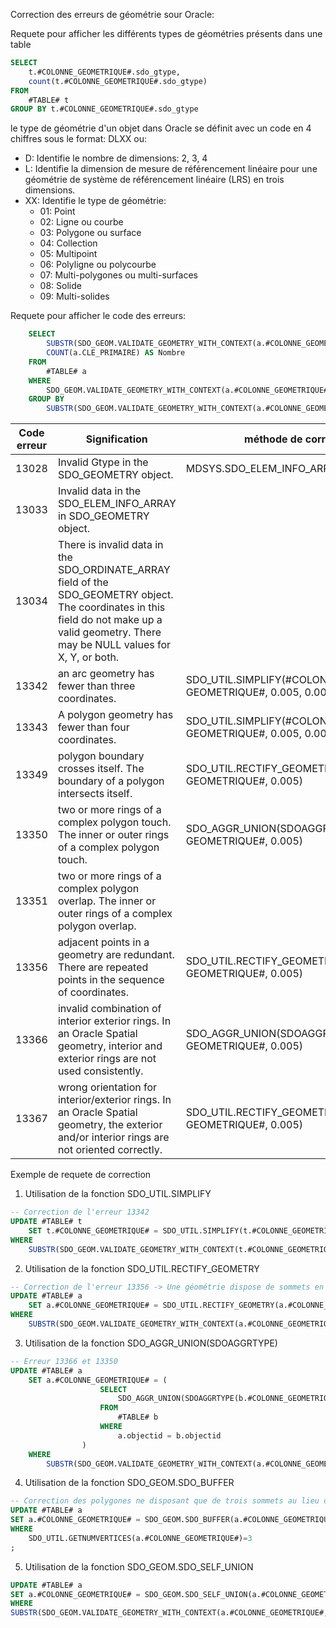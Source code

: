 Correction des erreurs de géométrie sour Oracle:

Requete pour afficher les différents types de géométries présents dans une table

```SQL
SELECT
	t.#COLONNE_GEOMETRIQUE#.sdo_gtype,
	count(t.#COLONNE_GEOMETRIQUE#.sdo_gtype)
FROM
	#TABLE# t
GROUP BY t.#COLONNE_GEOMETRIQUE#.sdo_gtype
```

le type de géométrie d'un objet dans Oracle se définit avec un code en 4 chiffres sous le format: DLXX ou:

* D: Identifie le nombre de dimensions: 2, 3, 4
* L: Identifie la dimension de mesure de référencement linéaire pour une géométrie de système de référencement linéaire (LRS) en trois dimensions.
* XX: Identifie le type de géométrie:
    * 01: Point
    * 02: Ligne ou courbe
    * 03: Polygone ou surface
    * 04: Collection
    * 05: Multipoint
    * 06: Polyligne ou polycourbe
    * 07: Multi-polygones ou multi-surfaces
    * 08: Solide
    * 09: Multi-solides

Requete pour afficher le code des erreurs:

```SQL
	SELECT
	    SUBSTR(SDO_GEOM.VALIDATE_GEOMETRY_WITH_CONTEXT(a.#COLONNE_GEOMETRIQUE#, 0.005), 0, 5) AS ERREUR,
	    COUNT(a.CLE_PRIMAIRE) AS Nombre
	FROM
	    #TABLE# a
	WHERE
	    SDO_GEOM.VALIDATE_GEOMETRY_WITH_CONTEXT(a.#COLONNE_GEOMETRIQUE#, 0.005)<>'TRUE'
	GROUP BY
	    SUBSTR(SDO_GEOM.VALIDATE_GEOMETRY_WITH_CONTEXT(a.#COLONNE_GEOMETRIQUE#, 0.005), 0, 5);
```

|Code erreur | Signification | méthode de correction |
|------------|---------------|-----------------------|
|13028 |Invalid Gtype in the SDO_GEOMETRY object. | MDSYS.SDO_ELEM_INFO_ARRAY(1,1003,1)|
|13033 |Invalid data in the SDO_ELEM_INFO_ARRAY in SDO_GEOMETRY object. |
|13034 |There is invalid data in the SDO_ORDINATE_ARRAY field of the SDO_GEOMETRY object. The coordinates in this field do not make up a valid geometry. There may be NULL values for X, Y, or both.
|13342 |an arc geometry has fewer than three coordinates. |SDO_UTIL.SIMPLIFY(#COLONNE GEOMETRIQUE#, 0.005, 0.005)|
|13343 |A polygon geometry has fewer than four coordinates. |SDO_UTIL.SIMPLIFY(#COLONNE GEOMETRIQUE#, 0.005, 0.005)|
|13349 |polygon boundary crosses itself. The boundary of a polygon intersects itself. |SDO_UTIL.RECTIFY_GEOMETRY(#COLONNE GEOMETRIQUE#, 0.005)|
|13350 |two or more rings of a complex polygon touch. The inner or outer rings of a complex polygon touch. |SDO_AGGR_UNION(SDOAGGRTYPE(#COLONNE GEOMETRIQUE#, 0.005)|
|13351 |two or more rings of a complex polygon overlap. The inner or outer rings of a complex polygon overlap. |
|13356 |adjacent points in a geometry are redundant. There are repeated points in the sequence of coordinates. |SDO_UTIL.RECTIFY_GEOMETRY(#COLONNE GEOMETRIQUE#, 0.005)|
|13366 |invalid combination of interior exterior rings. In an Oracle Spatial geometry, interior and exterior rings are not used consistently. |SDO_AGGR_UNION(SDOAGGRTYPE(#COLONNE GEOMETRIQUE#, 0.005)|
|13367 |wrong orientation for interior/exterior rings. In an Oracle Spatial geometry, the exterior and/or interior rings are not oriented correctly. |SDO_UTIL.RECTIFY_GEOMETRY(#COLONNE GEOMETRIQUE#, 0.005)|

Exemple de requete de correction

1. Utilisation de la fonction SDO_UTIL.SIMPLIFY

```SQL
-- Correction de l'erreur 13342
UPDATE #TABLE# t
    SET t.#COLONNE_GEOMETRIQUE# = SDO_UTIL.SIMPLIFY(t.#COLONNE_GEOMETRIQUE#, 0.005, 0.005)
WHERE
    SUBSTR(SDO_GEOM.VALIDATE_GEOMETRY_WITH_CONTEXT(t.#COLONNE_GEOMETRIQUE#, 0.005), 0, 5) = '13342';
```


2. Utilisation de la fonction SDO_UTIL.RECTIFY_GEOMETRY

```SQL
-- Correction de l'erreur 13356 -> Une géométrie dispose de sommets en doublons
UPDATE #TABLE# a
    SET a.#COLONNE_GEOMETRIQUE# = SDO_UTIL.RECTIFY_GEOMETRY(a.#COLONNE_GEOMETRIQUE#, 0.005)
WHERE
    SUBSTR(SDO_GEOM.VALIDATE_GEOMETRY_WITH_CONTEXT(a.#COLONNE_GEOMETRIQUE#, 0.005), 0, 5) = '13356';
```


3. Utilisation de la fonction SDO_AGGR_UNION(SDOAGGRTYPE)

```SQL
-- Erreur 13366 et 13350
UPDATE #TABLE# a
    SET a.#COLONNE_GEOMETRIQUE# = (
                    SELECT
                        SDO_AGGR_UNION(SDOAGGRTYPE(b.#COLONNE_GEOMETRIQUE#, 0.005))
                    FROM
                        #TABLE# b
                    WHERE
                        a.objectid = b.objectid
                )
    WHERE
        SUBSTR(SDO_GEOM.VALIDATE_GEOMETRY_WITH_CONTEXT(a.#COLONNE_GEOMETRIQUE#, 0.005), 0, 5) IN ('13366', '13350');
```


4. Utilisation de la fonction SDO_GEOM.SDO_BUFFER

```SQL
-- Correction des polygones ne disposant que de trois sommets au lieu des quatre minimum requis
UPDATE #TABLE# a
SET a.#COLONNE_GEOMETRIQUE# = SDO_GEOM.SDO_BUFFER(a.#COLONNE_GEOMETRIQUE#, 0, 0.005)
WHERE
    SDO_UTIL.GETNUMVERTICES(a.#COLONNE_GEOMETRIQUE#)=3
;
```


5. Utilisation de la fonction SDO_GEOM.SDO_SELF_UNION

```SQL
UPDATE #TABLE# a
SET a.#COLONNE_GEOMETRIQUE# = SDO_GEOM.SDO_SELF_UNION(a.#COLONNE_GEOMETRIQUE#, 0.005)
WHERE
SUBSTR(SDO_GEOM.VALIDATE_GEOMETRY_WITH_CONTEXT(a.#COLONNE_GEOMETRIQUE#, 0.005), 0, 5) IN ('13349');
```
